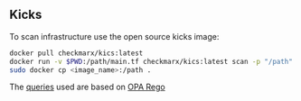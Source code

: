## Kicks

To scan infrastructure use the open source kicks image:

```sh
docker pull checkmarx/kics:latest
docker run -v $PWD:/path/main.tf checkmarx/kics:latest scan -p "/path" -o "/path/"
sudo docker cp <image_name>:/path .
```

The [queries](https://docs.kics.io/latest/queries/all-queries/) used are based on [OPA Rego](https://www.openpolicyagent.org/docs/latest/policy-language/)
